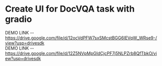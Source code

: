 # Create UI for DocVQA task with gradio<br>

DEMO LINK -- https://drive.google.com/file/d/12ocVdPFW7sxSMcstBGG6IEVqW_WRse9-/view?usp=drivesdk<br>
DEMO LINK -- https://drive.google.com/file/d/12Z5NVpMpGIdCjcPF7j5NLPZrb8QfTbkO/view?usp=drivesdk
